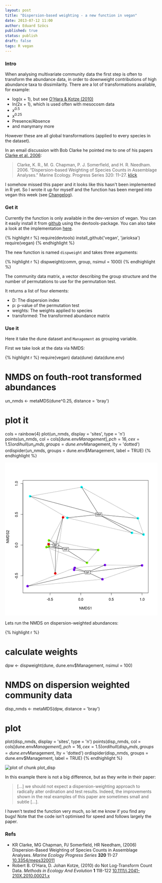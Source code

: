 ```yaml
---
layout: post
title: "Dispersion-based weighting - a new function in vegan"
date: 2013-07-12 11:00
author: Eduard Szöcs
published: true
status: publish
draft: false
tags: R vegan
---
```


### Intro

When analysing multivariate community data the first step is often to transform the abundance data, in order to downweight contributions of high abundance taxa to dissimilarity. There are a lot of transformations available, for example:

* log(x + 1), but see [O’Hara &amp; Kotze (2010)](http://dx.doi.org/10.1111/j.2041-210X.2010.00021.x)
* ln(2x + 1), which is used often with mesocosm data
* $x^{0.5}$
* $x^{0.25}$
* Presence/Absence
* and manymany more

However these are all global transformations (applied to every species in the dataset).

In an email discussion with Bob Clarke he pointed me to one of his papers [Clarke et al. 2006](http://dx.doi.org/10.3354/meps320011):

>Clarke, K. R., M. G. Chapman, P. J. Somerfield, and H. R. Needham. 2006. “Dispersion-based Weighting of Species Counts in Assemblage Analyses.” Marine Ecology. Progress Series 320: 11–27. [klick](http://www.int-res.com/abstracts/meps/v320/p11-27/)

I somehow missed this paper and it looks like this hasn't been implemented in R yet. 
So I wrote it up for myself and the function has been merged into vegan this week (see [Changelog](https://raw.github.com/jarioksa/vegan/master/inst/ChangeLog)).

### Get it
Currently the function is only available in the dev-version of vegan. You can it easily install it from [github](https://github.com/jarioksa/vegan) using the devtools-package. You can also take a look at the implementation [here](https://github.com/jarioksa/vegan/blob/master/R/dispweight.R).


{% highlight r %}
require(devtools)
install_github('vegan', 'jarioksa')
require(vegan)
{% endhighlight %}


The new function is named `dispweight` and takes three arguments:


{% highlight r %}
dispweight(comm, group, nsimul = 1000)
{% endhighlight %}

The community data matrix, a vector describing the group structure and the number of permutations to use for the permutation test.

It returns a list of four elements:

* D: The dispersion index
* p: p-value of the permutation test
* weights: The weights applied to species
* transformed: The transformed abundance matrix


### Use it

Here it take the dune dataset and `Management` as grouping variable.

First we take look at the data via NMDS:


{% highlight r %}
require(vegan)
data(dune)
data(dune.env)

# NMDS on fouth-root transformed abundances
un_nmds <- metaMDS(dune^0.25, distance = 'bray')

# plot it
cols = rainbow(4)
plot(un_nmds, display = 'sites', type = 'n')
points(un_nmds, col = cols[dune.env$Management], pch = 16, cex = 1.5)
ordihull(un_nmds, groups = dune.env$Management, lty = 'dotted')
ordispider(un_nmds, groups = dune.env$Management, label = TRUE)
{% endhighlight %}

![plot of chunk plot_raw](../figures/source/2013-06-09-disp-weight/plot_raw-1.png) 


Lets run the NMDS on dispersion-weighted abundances:

{% highlight r %}
# calculate weights
dpw <- dispweight(dune, dune.env$Management, nsimul = 100)

# NMDS on dispersion weighted community data
disp_nmds <- metaMDS(dpw, distance = 'bray')

# plot
plot(disp_nmds, display = 'sites', type = 'n')
points(disp_nmds, col = cols[dune.env$Management], pch = 16, cex = 1.5)
ordihull(disp_nmds, groups = dune.env$Management, lty = 'dotted')
ordispider(disp_nmds, groups = dune.env$Management, label = TRUE)
{% endhighlight %}

![plot of chunk plot_disp](../figures/source/2013-06-09-disp-weight/plot_disp-1.png) 

In this example there is not a big difference, but as they write in their paper:

>[...] we should not expect a dispersion-weighting approach to radically alter ordination and test results. Indeed, the improvements shown in the real examples of this paper are sometimes small and subtle [...].

I haven't tested the function very much, so let me know if you find any bugs! Note that the code isn't optimised for speed and follows largely the paper.

### Refs

<ul>
<li>KR Clarke, MG Chapman, PJ Somerfield, HR Needham,   (2006) Dispersion-Based Weighting of Species Counts in Assemblage Analyses.  <em>Marine Ecology Progress Series</em>  <strong>320</strong>  11-27  <a href="http://dx.doi.org/10.3354/meps320011">10.3354/meps320011</a></li>
<li>Robert B. O’Hara, D. Johan Kotze,   (2010) do Not Log-Transform Count Data.  <em>Methods in Ecology And Evolution</em>  <strong>1</strong>  118-122  <a href="http://dx.doi.org/10.1111/j.2041-210X.2010.00021.x">10.1111/j.2041-210X.2010.00021.x</a></li>
</ul>
